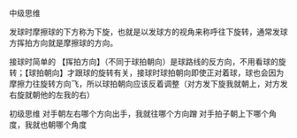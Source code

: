 中级思维

发球时摩擦球的下方称为下旋，也就是以发球方的视角来称呼往下旋转，通常发球方挥拍方向就是摩擦球的方向。

接球时简单的
【挥拍方向】（不同于球拍朝向）是球路线的反方向，不用看球的旋转；【球拍朝向】才跟球的旋转有关，接球时球拍朝向即使正对着球，球也会因为摩擦力往旋转方向飞，所以球拍朝向应该反着调整（对方发下旋我就朝上，对方发右旋就朝他的左我的右）



初级思维
对手朝左右哪个方向出手，我就往哪个方向蹭
对手拍子朝上下哪个角度，我就也朝哪个角度

